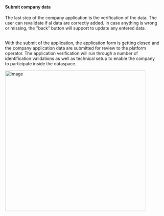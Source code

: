 #### Submit company data

The last step of the company application is the verification of the data.
The user can revalidate if al data are correctly added. In case anything is wrong or missing, the "back" button will support to update any entered data.  
<br>

With the submit of the application, the application form is getting closed and the company application data are submitted for review to the platform operator. The application verification will run through a number of identification validations as well as technical setup to enable the company to participate inside the dataspace.
<br>

<img width="458" alt="image" src="https://user-images.githubusercontent.com/94133633/217653461-31c70018-4e55-42a4-bb8e-421487365157.png">

<br>
<br>
